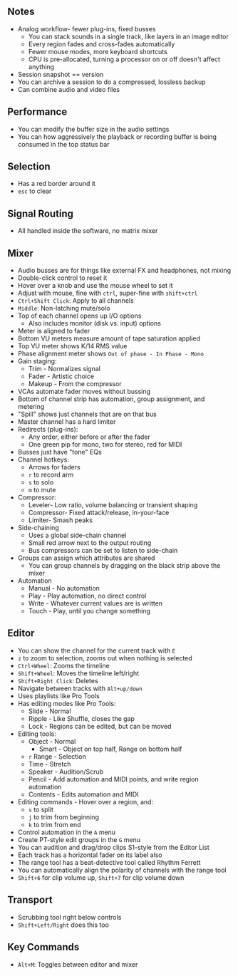 ## Notes

* Analog workflow- fewer plug-ins, fixed busses
    * You can stack sounds in a single track, like layers in an image editor
    * Every region fades and cross-fades automatically
    * Fewer mouse modes, more keyboard shortcuts
    * CPU is pre-allocated, turning a processor on or off doesn't affect anything
* Session snapshot == version
* You can archive a session to do a compressed, lossless backup
* Can combine audio and video files

## Performance

* You can modify the buffer size in the audio settings
* You can how aggressively the playback or recording buffer is being consumed in the top status bar

## Selection

* Has a red border around it
* `esc` to clear

## Signal Routing

* All handled inside the software, no matrix mixer

## Mixer

* Audio busses are for things like external FX and headphones, not mixing
* Double-click control to reset it
* Hover over a knob and use the mouse wheel to set it
* Adjust with mouse, fine with `ctrl`, super-fine with `shift+ctrl`
* `Ctrl+Shift Click`: Apply to all channels
* `Middle`: Non-latching mute/solo
* Top of each channel opens up I/O options
    * Also includes monitor (disk vs. input) options
* Meter is aligned to fader
* Bottom VU meters measure amount of tape saturation applied
* Top VU meter shows K/14 RMS value
* Phase alignment meter shows `Out of phase - In Phase - Mono`
* Gain staging:
    * Trim - Normalizes signal
    * Fader - Artistic choice
    * Makeup - From the compressor
* VCAs automate fader moves without bussing
* Bottom of channel strip has automation, group assignment, and metering
* "Spill" shows just channels that are on that bus
* Master channel has a hard limiter
* Redirects (plug-ins):
    * Any order, either before or after the fader
    * One green pip for mono, two for stereo, red for MIDI
* Busses just have "tone" EQs
* Channel hotkeys:
    * Arrows for faders
    * `r` to record arm
    * `s` to solo
    * `m` to mute
* Compressor:
    * Leveler- Low ratio, volume balancing or transient shaping
    * Compressor- Fixed attack/release, in-your-face
    * Limiter- Smash peaks
* Side-chaining
    * Uses a global side-chain channel
    * Small red arrow next to the output routing
    * Bus compressors can be set to listen to side-chain
* Groups can assign which attributes are shared
    * You can group channels by dragging on the black strip above the mixer
* Automation
    * Manual - No automation
    * Play - Play automation, no direct control
    * Write - Whatever current values are is written
    * Touch - Play, until you change something

## Editor

* You can show the channel for the current track with `E`
* `z` to zoom to selection, zooms out when nothing is selected
* `Ctrl+Wheel`: Zooms the timeline
* `Shift+Wheel`: Moves the timeline left/right
* `Shift+Right Click`: Deletes
* Navigate between tracks with `Alt+up/down`
* Uses playlists like Pro Tools
* Has editing modes like Pro Tools:
    * Slide - Normal
    * Ripple - Like Shuffle, closes the gap
    * Lock - Regions can be edited, but can be moved
* Editing tools:
    * Object - Normal
        * Smart - Object on top half, Range on bottom half
    * `r` Range - Selection
    * Time - Stretch
    * Speaker - Audition/Scrub
    * Pencil - Add automation and MIDI points, and write region automation
    * Contents - Edits automation and MIDI
* Editing commands - Hover over a region, and:
    * `s` to split
    * `j` to trim from beginning
    * `k` to trim from end
* Control automation in the `A` menu
* Create PT-style edit groups in the `G` menu
* You can audition and drag/drop clips S1-style from the Editor List
* Each track has a horizontal fader on its label also
* The range tool has a beat-detective tool called Rhythm Ferrett
* You can automatically align the polarity of channels with the range tool
* `Shift+6` for clip volume up, `Shift+7` for clip volume down

## Transport

* Scrubbing tool right below controls
* `Shift+Left/Right` does this too

## Key Commands

* `Alt+M`: Toggles between editor and mixer
